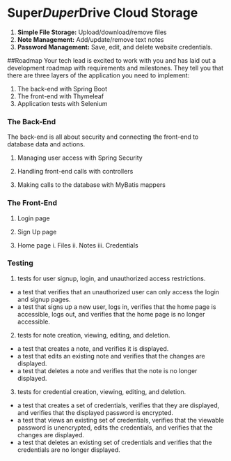 # Super*Duper*Drive Cloud Storage

1. **Simple File Storage:** Upload/download/remove files
2. **Note Management:** Add/update/remove text notes
3. **Password Management:** Save, edit, and delete website credentials.  

##Roadmap
Your tech lead is excited to work with you and has laid out a development roadmap with requirements and milestones. They tell you that there are three layers of the application you need to implement:

1. The back-end with Spring Boot
2. The front-end with Thymeleaf
3. Application tests with Selenium

### The Back-End
The back-end is all about security and connecting the front-end to database data and actions. 

1. Managing user access with Spring Security

2. Handling front-end calls with controllers

3. Making calls to the database with MyBatis mappers

### The Front-End

1. Login page

2. Sign Up page

3. Home page
 i. Files
 ii. Notes
 iii. Credentials

### Testing

1. tests for user signup, login, and unauthorized access restrictions.
 - a test that verifies that an unauthorized user can only access the login and signup pages.
 - a test that signs up a new user, logs in, verifies that the home page is accessible, logs out, and verifies that the home page is no longer accessible. 


2. tests for note creation, viewing, editing, and deletion.
 - a test that creates a note, and verifies it is displayed.
 - a test that edits an existing note and verifies that the changes are displayed.
 - a test that deletes a note and verifies that the note is no longer displayed.


3. tests for credential creation, viewing, editing, and deletion.
 - a test that creates a set of credentials, verifies that they are displayed, and verifies that the displayed password is encrypted.
 - a test that views an existing set of credentials, verifies that the viewable password is unencrypted, edits the credentials, and verifies that the changes are displayed.
 - a test that deletes an existing set of credentials and verifies that the credentials are no longer displayed.

